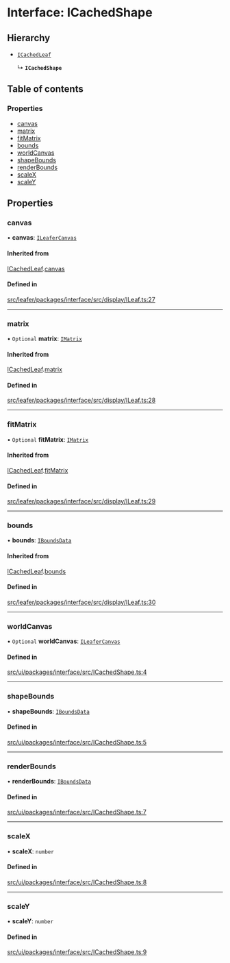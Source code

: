 # Interface: ICachedShape

## Hierarchy

- [`ICachedLeaf`](ICachedLeaf.md)

  ↳ **`ICachedShape`**

## Table of contents

### Properties

- [canvas](ICachedShape.md#canvas)
- [matrix](ICachedShape.md#matrix)
- [fitMatrix](ICachedShape.md#fitmatrix)
- [bounds](ICachedShape.md#bounds)
- [worldCanvas](ICachedShape.md#worldcanvas)
- [shapeBounds](ICachedShape.md#shapebounds)
- [renderBounds](ICachedShape.md#renderbounds)
- [scaleX](ICachedShape.md#scalex)
- [scaleY](ICachedShape.md#scaley)

## Properties

### canvas

• **canvas**: [`ILeaferCanvas`](ILeaferCanvas.md)

#### Inherited from

[ICachedLeaf](ICachedLeaf.md).[canvas](ICachedLeaf.md#canvas)

#### Defined in

[src/leafer/packages/interface/src/display/ILeaf.ts:27](https://github.com/leaferjs/leafer/blob/9496e2973fd92c147ae5dbbf3c11ffcd5991c0f1/packages/interface/src/display/ILeaf.ts#L27)

___

### matrix

• `Optional` **matrix**: [`IMatrix`](IMatrix.md)

#### Inherited from

[ICachedLeaf](ICachedLeaf.md).[matrix](ICachedLeaf.md#matrix)

#### Defined in

[src/leafer/packages/interface/src/display/ILeaf.ts:28](https://github.com/leaferjs/leafer/blob/9496e2973fd92c147ae5dbbf3c11ffcd5991c0f1/packages/interface/src/display/ILeaf.ts#L28)

___

### fitMatrix

• `Optional` **fitMatrix**: [`IMatrix`](IMatrix.md)

#### Inherited from

[ICachedLeaf](ICachedLeaf.md).[fitMatrix](ICachedLeaf.md#fitmatrix)

#### Defined in

[src/leafer/packages/interface/src/display/ILeaf.ts:29](https://github.com/leaferjs/leafer/blob/9496e2973fd92c147ae5dbbf3c11ffcd5991c0f1/packages/interface/src/display/ILeaf.ts#L29)

___

### bounds

• **bounds**: [`IBoundsData`](IBoundsData.md)

#### Inherited from

[ICachedLeaf](ICachedLeaf.md).[bounds](ICachedLeaf.md#bounds)

#### Defined in

[src/leafer/packages/interface/src/display/ILeaf.ts:30](https://github.com/leaferjs/leafer/blob/9496e2973fd92c147ae5dbbf3c11ffcd5991c0f1/packages/interface/src/display/ILeaf.ts#L30)

___

### worldCanvas

• `Optional` **worldCanvas**: [`ILeaferCanvas`](ILeaferCanvas.md)

#### Defined in

[src/ui/packages/interface/src/ICachedShape.ts:4](https://github.com/leaferjs/leafer-ui/blob/6982d3e91dfd04600b4cf106a9b22f4502e5d32b/packages/interface/src/ICachedShape.ts#L4)

___

### shapeBounds

• **shapeBounds**: [`IBoundsData`](IBoundsData.md)

#### Defined in

[src/ui/packages/interface/src/ICachedShape.ts:5](https://github.com/leaferjs/leafer-ui/blob/6982d3e91dfd04600b4cf106a9b22f4502e5d32b/packages/interface/src/ICachedShape.ts#L5)

___

### renderBounds

• **renderBounds**: [`IBoundsData`](IBoundsData.md)

#### Defined in

[src/ui/packages/interface/src/ICachedShape.ts:7](https://github.com/leaferjs/leafer-ui/blob/6982d3e91dfd04600b4cf106a9b22f4502e5d32b/packages/interface/src/ICachedShape.ts#L7)

___

### scaleX

• **scaleX**: `number`

#### Defined in

[src/ui/packages/interface/src/ICachedShape.ts:8](https://github.com/leaferjs/leafer-ui/blob/6982d3e91dfd04600b4cf106a9b22f4502e5d32b/packages/interface/src/ICachedShape.ts#L8)

___

### scaleY

• **scaleY**: `number`

#### Defined in

[src/ui/packages/interface/src/ICachedShape.ts:9](https://github.com/leaferjs/leafer-ui/blob/6982d3e91dfd04600b4cf106a9b22f4502e5d32b/packages/interface/src/ICachedShape.ts#L9)
